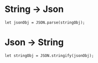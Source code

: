 
# String -> Json
```
let jsonObj = JSON.parse(stringObj);
```

# Json -> String

```
let stringObj = JSON.stringify(jsonObj);
```